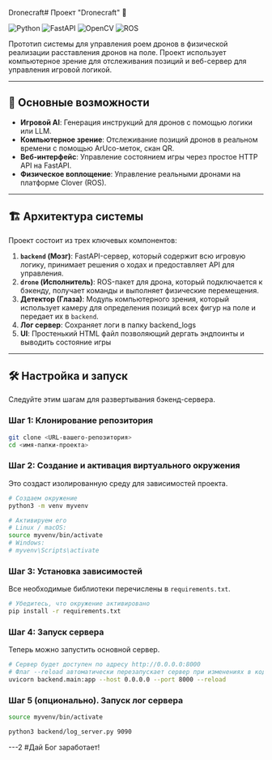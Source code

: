 Dronecraft# Проект "Dronecraft" 🐑

![Python](https://img.shields.io/badge/python-3.10+-blue.svg)
![FastAPI](https://img.shields.io/badge/FastAPI-0.100+-green.svg)
![OpenCV](https://img.shields.io/badge/OpenCV-4.5+-blue.svg)
![ROS](https://img.shields.io/badge/ROS-Noetic-blueviolet.svg)

Прототип системы для управления роем дронов в физической реализации расставления дронов на поле. Проект использует компьютерное зрение для отслеживания позиций и веб-сервер для управления игровой логикой.

---

## 🚀 Основные возможности

- **Игровой AI**: Генерация инструкций для дронов с помощью логики или LLM.
- **Компьютерное зрение**: Отслеживание позиций дронов в реальном времени с помощью ArUco-меток, скан QR.
- **Веб-интерфейс**: Управление состоянием игры через простое HTTP API на FastAPI.
- **Физическое воплощение**: Управление реальными дронами на платформе Clover (ROS).

---

## 🏗️ Архитектура системы

Проект состоит из трех ключевых компонентов:

1.  **`backend` (Мозг)**: FastAPI-сервер, который содержит всю игровую логику, принимает решения о ходах и предоставляет API для управления.
2.  **`drone` (Исполнитель)**: ROS-пакет для дрона, который подключается к бэкенду, получает команды и выполняет физические перемещения.
3.  **Детектор (Глаза)**: Модуль компьютерного зрения, который использует камеру для определения позиций всех фигур на поле и передает их в `backend`.
4.  **Лог сервер**: Сохраняет логи в папку backend_logs
4.  **UI**: Простенький HTML файл позволяющий дергать эндпоинты и выводить состояние игры

---

## 🛠️ Настройка и запуск

Следуйте этим шагам для развертывания бэкенд-сервера.

### Шаг 1: Клонирование репозитория

```bash
git clone <URL-вашего-репозитория>
cd <имя-папки-проекта>
```

### Шаг 2: Создание и активация виртуального окружения

Это создаст изолированную среду для зависимостей проекта.

```bash
# Создаем окружение
python3 -m venv myvenv

# Активируем его
# Linux / macOS:
source myvenv/bin/activate
# Windows:
# myvenv\Scripts\activate
```

### Шаг 3: Установка зависимостей

Все необходимые библиотеки перечислены в `requirements.txt`.

```bash
# Убедитесь, что окружение активировано
pip install -r requirements.txt
```

### Шаг 4: Запуск сервера

Теперь можно запустить основной сервер.

```bash
# Сервер будет доступен по адресу http://0.0.0.0:8000
# Флаг --reload автоматически перезапускает сервер при изменениях в коде
uvicorn backend.main:app --host 0.0.0.0 --port 8000 --reload
```

### Шаг 5 (опционально). Запуск лог сервера
```bash
source myvenv/bin/activate

python3 backend/log_server.py 9090
```

---2
#Дай Бог заработает!